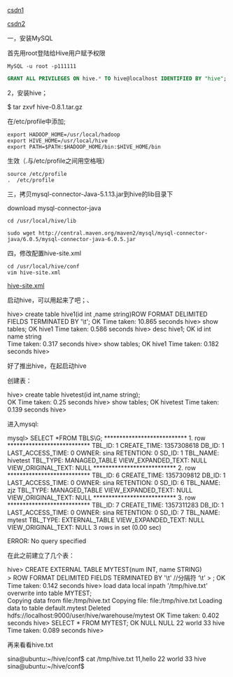 [csdn1](http://blog.csdn.net/luyee2010/article/details/8466146)

[csdn2](http://blog.csdn.net/wind520/article/details/38638031)

一，安装MySQL 


首先用root登陆给Hive用户赋予权限

```shell
MySQL -u root -p111111

```

```sql
GRANT ALL PRIVILEGES ON hive.* TO hive@localhost IDENTIFIED BY "hive";
```

2，安装hive；

$ tar zxvf hive-0.8.1.tar.gz

在/etc/profile中添加;

```shell
export HADOOP_HOME=/usr/local/hadoop
export HIVE_HOME=/usr/local/hive
export PATH=$PATH:$HADOOP_HOME/bin:$HIVE_HOME/bin
```

生效（.与/etc/profile之间用空格哦）

```shell
source /etc/profile
.  /etc/profile
```

三，拷贝mysql-connector-Java-5.1.13.jar到hive的lib目录下

download mysql-connector-java

```
cd /usr/local/hive/lib

sudo wget http://central.maven.org/maven2/mysql/mysql-connector-java/6.0.5/mysql-connector-java-6.0.5.jar
```


四，修改配置hive-site.xml

```shell
cd /usr/local/hive/conf
vim hive-site.xml
```

[hive-site.xml](hive-site.xml)

启动hive，可以用起来了吧；、



hive> create table hive1(id int ,name string)ROW FORMAT DELIMITED FIELDS TERMINATED BY '\t';
OK
Time taken: 10.865 seconds
hive> show tables;
OK
hive1
Time taken: 0.586 seconds
hive> desc hive1;
OK
id    int    
name    string    
Time taken: 0.317 seconds
hive> show tables;
OK
hive1
Time taken: 0.182 seconds
hive> 



好了推出hive，在起启动hive


创建表：

hive> create table hivetest(id int,name string);        
OK
Time taken: 0.25 seconds
hive> show tables;
OK
hivetest
Time taken: 0.139 seconds
hive> 

进入mysql:


mysql> SELECT *FROM TBLS\G;
*************************** 1. row ***************************
            TBL_ID: 1
       CREATE_TIME: 1357308618
             DB_ID: 1
  LAST_ACCESS_TIME: 0
             OWNER: sina
         RETENTION: 0
             SD_ID: 1
          TBL_NAME: hivetest
          TBL_TYPE: MANAGED_TABLE
VIEW_EXPANDED_TEXT: NULL
VIEW_ORIGINAL_TEXT: NULL
*************************** 2. row ***************************
            TBL_ID: 6
       CREATE_TIME: 1357309812
             DB_ID: 1
  LAST_ACCESS_TIME: 0
             OWNER: sina
         RETENTION: 0
             SD_ID: 6
          TBL_NAME: zjz
          TBL_TYPE: MANAGED_TABLE
VIEW_EXPANDED_TEXT: NULL
VIEW_ORIGINAL_TEXT: NULL
*************************** 3. row ***************************
            TBL_ID: 7
       CREATE_TIME: 1357311283
             DB_ID: 1
  LAST_ACCESS_TIME: 0
             OWNER: sina
         RETENTION: 0
             SD_ID: 7
          TBL_NAME: mytest
          TBL_TYPE: EXTERNAL_TABLE
VIEW_EXPANDED_TEXT: NULL
VIEW_ORIGINAL_TEXT: NULL
3 rows in set (0.00 sec)

ERROR: 
No query specified

在此之前建立了几个表：

hive> CREATE EXTERNAL TABLE MYTEST(num INT, name STRING)  
    > ROW FORMAT DELIMITED FIELDS TERMINATED BY '\t'    //分隔符 ‘\t’
    > ;
OK
Time taken: 0.142 seconds
hive> load data local inpath  '/tmp/hive.txt' overwrite into table MYTEST;  
Copying data from file:/tmp/hive.txt
Copying file: file:/tmp/hive.txt
Loading data to table default.mytest
Deleted hdfs://localhost:9000/user/hive/warehouse/mytest
OK
Time taken: 0.402 seconds
hive> SELECT * FROM MYTEST;
OK
NULL    NULL
22    world
33    hive
Time taken: 0.089 seconds
hive> 

再来看看hive.txt

sina@ubuntu:~/hive/conf$ cat /tmp/hive.txt 
11,hello
22    world
33    hive
sina@ubuntu:~/hive/conf$ 